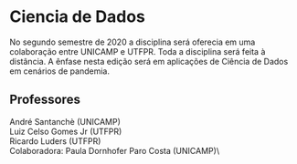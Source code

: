 # Ciencia de Dados

No segundo semestre de 2020 a disciplina será oferecia em uma colaboração entre UNICAMP e UTFPR. Toda a disciplina será feita à distância. A ênfase nesta edição será em aplicações de Ciência de Dados em cenários de pandemia.

## Professores
André Santanchè (UNICAMP)\
Luiz Celso Gomes Jr (UTFPR)\
Ricardo Luders (UTFPR)\
Colaboradora: ‌Paula‌ ‌Dornhofer‌ ‌Paro‌ ‌Costa (UNICAMP)\
